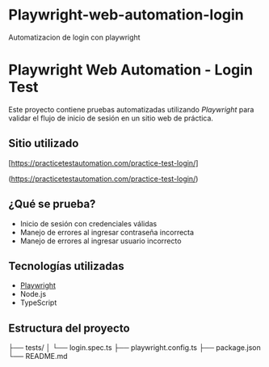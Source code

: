 # Playwright-web-automation-login
Automatizacion de login con playwright
# Playwright Web Automation - Login Test

Este proyecto contiene pruebas automatizadas utilizando *Playwright* para validar el flujo de inicio de sesión en un sitio web de práctica.

## Sitio utilizado
[https://practicetestautomation.com/practice-test-login/]

(https://practicetestautomation.com/practice-test-login/)

## ¿Qué se prueba?
- Inicio de sesión con credenciales válidas
- Manejo de errores al ingresar contraseña incorrecta
- Manejo de errores al ingresar usuario incorrecto

## Tecnologías utilizadas
- [Playwright](https://playwright.dev/)
- Node.js
- TypeScript

## Estructura del proyecto
├── tests/
│   └── login.spec.ts
├── playwright.config.ts
├── package.json
└── README.md 
